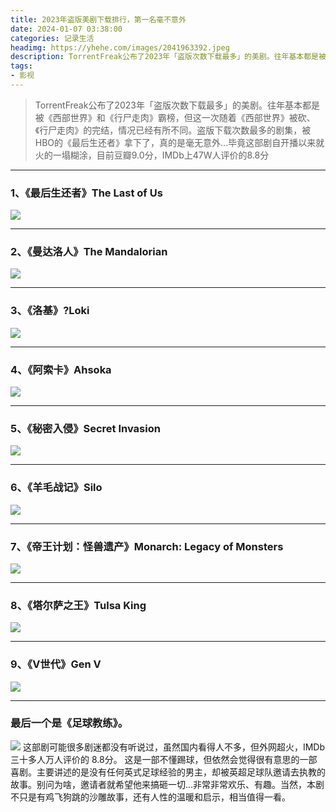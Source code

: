```yaml
---
title: 2023年盗版美剧下载排行，第一名毫不意外
date: 2024-01-07 03:38:00
categories: 记录生活
headimg: https://yhehe.com/images/2041963392.jpeg
description: TorrentFreak公布了2023年「盗版次数下载最多」的美剧。往年基本都是被《西部世界》和《行尸走肉》霸榜，但这一次随着《西部世界》被砍、《行尸走肉》的完结，情况已经有所不同。盗版下载次数最多的剧集，被HBO的《最后生还者》拿下了，真的是毫无意外...毕竟这部剧自开播以来就火的一塌糊涂，目前豆瓣9.0分，IMDb上47W人评价的8.8分。
tags:
- 影视
---
```

>TorrentFreak公布了2023年「盗版次数下载最多」的美剧。往年基本都是被《西部世界》和《行尸走肉》霸榜，但这一次随着《西部世界》被砍、《行尸走肉》的完结，情况已经有所不同。盗版下载次数最多的剧集，被HBO的《最后生还者》拿下了，真的是毫无意外...毕竟这部剧自开播以来就火的一塌糊涂，目前豆瓣9.0分，IMDb上47W人评价的8.8分

----------

### 1、《最后生还者》The Last of Us
![](https://yhehe.com/images/2095612369.png)


----------


### 2、《曼达洛人》The Mandalorian
![](https://yhehe.com/images/4190591040.png)


----------


### 3、《洛基》?Loki
![](https://yhehe.com/images/2130435262.webp)


----------


### 4、《阿索卡》Ahsoka
![](https://yhehe.com/images/2865371149.jpeg)


----------


### 5、《秘密入侵》Secret Invasion
![](https://yhehe.com/images/3516593133.jpeg)


----------


### 6、《羊毛战记》Silo
![](https://yhehe.com/images/1985877959.jpeg)


----------


### 7、《帝王计划：怪兽遗产》Monarch: Legacy of Monsters
![](https://yhehe.com/images/3944962017.webp)


----------


### 8、《塔尔萨之王》Tulsa King
![](https://yhehe.com/images/924810267.webp)


----------


### 9、《V世代》Gen V
![](https://yhehe.com/images/2041963392.jpeg)


----------


### 最后一个是《足球教练》。
![](https://yhehe.com/images/1470542986.jpeg)
这部剧可能很多剧迷都没有听说过，虽然国内看得人不多，但外网超火，IMDb 三十多人万人评价的 8.8分。
这是一部不懂踢球，但依然会觉得很有意思的一部喜剧。主要讲述的是没有任何英式足球经验的男主，却被英超足球队邀请去执教的故事。别问为啥，邀请者就希望他来搞砸一切...非常非常欢乐、有趣。当然，本剧不只是有鸡飞狗跳的沙雕故事，还有人性的温暖和启示，相当值得一看。